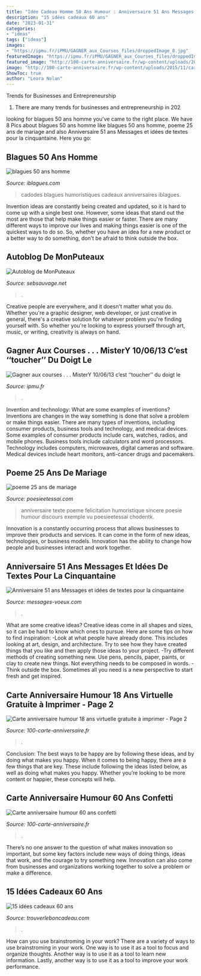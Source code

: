 ```yaml
---
title: "Idée Cadeau Homme 50 Ans Humour : Anniversaire 51 Ans Messages Et Idées De Textes Pour La Cinquantaine"
description: "15 idées cadeaux 60 ans"
date: "2023-01-31"
categories:
- "ideas"
tags: ["ideas"]
images:
- "https://ipmu.fr/iPMU/GAGNER_aux_Courses_files/droppedImage_8.jpg"
featuredImage: "https://ipmu.fr/iPMU/GAGNER_aux_Courses_files/droppedImage_8.jpg"
featured_image: "http://100-carte-anniversaire.fr/wp-content/uploads/2015/11/carte-anniversaire-humour-18-ans-gateau-drole.jpg"
image: "http://100-carte-anniversaire.fr/wp-content/uploads/2015/11/carte-anniversaire-femme-60-ans-velo.jpg"
ShowToc: true
author: "Leora Nolan"
---
```



Trends for Businesses and Entrepreneurship
1. There are many trends for businesses and entrepreneurship in 202
	

		
looking for blagues 50 ans homme you've came to the right place. We have 8 Pics about blagues 50 ans homme like blagues 50 ans homme, poeme 25 ans de mariage and also Anniversaire 51 ans Messages et idées de textes pour la cinquantaine. Here you go:
		
    
## Blagues 50 Ans Homme

<img loading=lazy src="http://www.iblagues.com/images/blagues-50-ans-homme_3.jpg" onerror="this.onerror=null;this.src='https://tse3.mm.bing.net/th?id=OIP.3oABNvswLqoyuBw1mEHCIgAAAA&amp;pid=15.1';" alt="blagues 50 ans homme">

_Source: iblagues.com_

>cadodes blagues humoristiques cadeaux anniversaires iblagues. 

	

Invention ideas are constantly being created and updated, so it is hard to come up with a single best one. However, some ideas that stand out the most are those that help make things easier or faster. There are many different ways to improve our lives and making things easier is one of the quickest ways to do so. So, whether you have an idea for a new product or a better way to do something, don’t be afraid to think outside the box.

    
## Autoblog De MonPuteaux

<img loading=lazy src="http://puteaux.typepad.com/.a/6a00d8341c339153ef01b8d2c792ba970c-350wi" onerror="this.onerror=null;this.src='https://tse4.mm.bing.net/th?id=OIP.pjroE6kBOFIbH6uhn0pMyQAAAA&amp;pid=15.1';" alt="Autoblog de MonPuteaux">

_Source: sebsauvage.net_

>. 

	

Creative people are everywhere, and it doesn't matter what you do. Whether you're a graphic designer, web developer, or just creative in general, there's a creative solution for whatever problem you're finding yourself with. So whether you're looking to express yourself through art, music, or writing, creativity is always on hand.

    
## Gagner Aux Courses . . . MisterY 10/06/13 C’est ‘‘toucher’’ Du Doigt Le

<img loading=lazy src="https://ipmu.fr/iPMU/GAGNER_aux_Courses_files/droppedImage_8.jpg" onerror="this.onerror=null;this.src='https://tse2.mm.bing.net/th?id=OIP.VwPJXtlHsZbum4zjIRnpwAAAAA&amp;pid=15.1';" alt="Gagner aux courses . . . MisterY 10/06/13 c’est ‘‘toucher’’ du doigt le">

_Source: ipmu.fr_

>. 

	

Invention and technology: What are some examples of inventions?
Inventions are changes in the way something is done that solve a problem or make things easier. There are many types of inventions, including consumer products, business tools and technology, and medical devices. Some examples of consumer products include cars, watches, radios, and mobile phones. Business tools include calculators and word processors. Technology includes computers, microwaves, digital cameras and software. Medical devices include heart monitors, anti-cancer drugs and pacemakers.

    
## Poeme 25 Ans De Mariage

<img loading=lazy src="http://www.poesieetessai.com/images/poeme-25-ans-de-mariage_4.jpg" onerror="this.onerror=null;this.src='https://tse1.mm.bing.net/th?id=OIP.2FwsAGeKIZ9HN1gY6KsUSgHaFj&amp;pid=15.1';" alt="poeme 25 ans de mariage">

_Source: poesieetessai.com_

>anniversaire texte poeme felicitation humoristique sincere poesie humour discours exemple vu poesieetessai chodentk. 

	

Innovation is a constantly occurring process that allows businesses to improve their products and services. It can come in the form of new ideas, technologies, or business models. Innovation has the ability to change how people and businesses interact and work together.

    
## Anniversaire 51 Ans Messages Et Idées De Textes Pour La Cinquantaine

<img loading=lazy src="https://www.messages-voeux.com/wp-content/uploads/2017/07/50-ans-citation-anniversaire-message-cinquantaine--300x200.jpg" onerror="this.onerror=null;this.src='https://tse2.mm.bing.net/th?id=OIP.pM9-VEHGZ5jpRRHvR8oiggAAAA&amp;pid=15.1';" alt="Anniversaire 51 ans Messages et idées de textes pour la cinquantaine">

_Source: messages-voeux.com_

>. 

	

What are some creative ideas?
Creative ideas come in all shapes and sizes, so it can be hard to know which ones to pursue. Here are some tips on how to find inspiration: 
-Look at what people have already done. This includes looking at art, design, and architecture. Try to see how they have created things that you like and then apply those ideas to your project. 
-Try different methods of creating something new. Use pens, pencils, paper, paints, or clay to create new things. Not everything needs to be composed in words. 
-Think outside the box. Sometimes all you need is a new perspective to start fresh and get inspired.

    
## Carte Anniversaire Humour 18 Ans Virtuelle Gratuite à Imprimer - Page 2

<img loading=lazy src="http://100-carte-anniversaire.fr/wp-content/uploads/2015/11/carte-anniversaire-humour-18-ans-gateau-drole.jpg" onerror="this.onerror=null;this.src='https://tse1.mm.bing.net/th?id=OIP.fHgw5WyhpB5x6tKGBvjtigHaEc&amp;pid=15.1';" alt="Carte anniversaire humour 18 ans virtuelle gratuite à imprimer - Page 2">

_Source: 100-carte-anniversaire.fr_

>. 

	

Conclusion: The best ways to be happy are by following these ideas, and by doing what makes you happy.
When it comes to being happy, there are a few things that are key. These include following the ideas listed below, as well as doing what makes you happy. Whether you’re looking to be more content or happier, these concepts will help.

    
## Carte Anniversaire Humour 60 Ans Confetti

<img loading=lazy src="http://100-carte-anniversaire.fr/wp-content/uploads/2015/11/carte-anniversaire-femme-60-ans-velo.jpg" onerror="this.onerror=null;this.src='https://tse1.mm.bing.net/th?id=OIP.w-tpT3KqFf-g2xOcTYLTJwHaEc&amp;pid=15.1';" alt="Carte anniversaire humour 60 ans confetti">

_Source: 100-carte-anniversaire.fr_

>. 

	

There’s no one answer to the question of what makes innovation so important, but some key factors include new ways of doing things, ideas that work, and the courage to try something new. Innovation can also come from businesses and organizations working together to solve a problem or make a difference.

    
## 15 Idées Cadeaux 60 Ans

<img loading=lazy src="http://www.trouverleboncadeau.com/img/vin-personnalise-cadeau-60-ans.jpg" onerror="this.onerror=null;this.src='https://tse4.mm.bing.net/th?id=OIP.GOgo4WOIpxfbMScZx8KQXgAAAA&amp;pid=15.1';" alt="15 idées cadeaux 60 ans">

_Source: trouverleboncadeau.com_

>. 

	

How can you use brainstroming in your work?
There are a variety of ways to use brainstroming in your work. One way is to use it as a tool to focus and organize thoughts. Another way is to use it as a tool to learn new information. Lastly, another way is to use it as a tool to improve your work performance.

